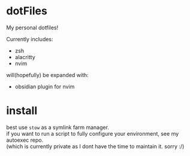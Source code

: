 # dotFiles
My personal dotfiles!


Currently includes:
- zsh
- alacritty
- nvim

will(hopefully) be expanded with:
- obsidian plugin for nvim
# install
best use ``stow`` as a symlink farm manager. <br/>
if you want to run a script to fully configure your environment, see my autoexec repo. <br/>
(which is currently private as I dont have the time to maintain it. sorry :/)
